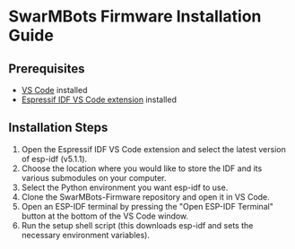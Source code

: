 # SwarMBots Firmware Installation Guide

## Prerequisites
- [VS Code](https://code.visualstudio.com/download) installed
- [Espressif IDF VS Code extension](https://marketplace.visualstudio.com/items?itemName=espressif.esp-idf-extension) installed

## Installation Steps
1. Open the Espressif IDF VS Code extension and select the latest version of esp-idf (v5.1.1).
2. Choose the location where you would like to store the IDF and its various submodules on your computer.
3. Select the Python environment you want esp-idf to use.
4. Clone the SwarMBots-Firmware repository and open it in VS Code.
5. Open an ESP-IDF terminal by pressing the "Open ESP-IDF Terminal" button at the bottom of the VS Code window.
6. Run the setup shell script (this downloads esp-idf and sets the necessary environment variables).